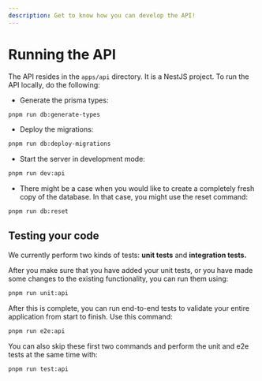 ```yaml
---
description: Get to know how you can develop the API!
---
```


# Running the API

The API resides in the `apps/api` directory. It is a NestJS project. To run the API locally, do the following:

- Generate the prisma types:

```bash
pnpm run db:generate-types
```

- Deploy the migrations:

```bash
pnpm run db:deploy-migrations
```

- Start the server in development mode:

```bash
pnpm run dev:api
```

- There might be a case when you would like to create a completely fresh copy of the database. In that case, you might use the reset command:

```bash
pnpm run db:reset
```

## Testing your code

We currently perform two kinds of tests: **unit tests** and **integration tests.**&#x20;

After you make sure that you have added your unit tests, or you have made some changes to the existing functionality, you can run them using:

```bash
pnpm run unit:api
```

After this is complete, you can run end-to-end tests to validate your entire application from start to finish. Use this command:

```bash
pnpm run e2e:api
```

You can also skip these first two commands and perform the unit and e2e tests at the same time with:

```bash
pnpm run test:api
```
